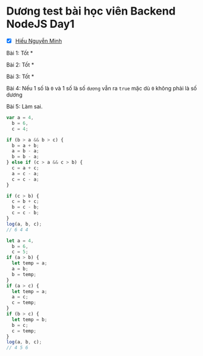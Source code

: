 # Dương test bài học viên Backend NodeJS Day1

- [x] [Hiếu Nguyễn Minh](https://github.com/hiusnguyen201/F8-Exercise.git)

Bài 1: Tốt \*

Bài 2: Tốt \*

Bài 3: Tốt \*

Bài 4: Nếu 1 số là `0` và 1 số là số `dương` vẫn ra `true` mặc dù `0` không phải là số dương

Bài 5: Làm sai.

```js
var a = 4,
  b = 6,
  c = 4;

if (b > a && b > c) {
  b = a + b;
  a = b - a;
  b = b - a;
} else if (c > a && c > b) {
  c = a + c;
  a = c - a;
  c = c - a;
}

if (c > b) {
  c = b + c;
  b = c - b;
  c = c - b;
}
log(a, b, c);
// 6 4 4
```

```js
let a = 4,
  b = 6,
  c = 5;
if (a > b) {
  let temp = a;
  a = b;
  b = temp;
}
if (a > c) {
  let temp = a;
  a = c;
  c = temp;
}
if (b > c) {
  let temp = b;
  b = c;
  c = temp;
}
log(a, b, c);
// 4 5 6
```
